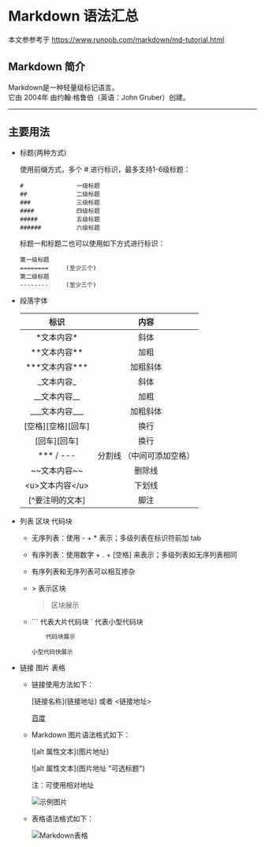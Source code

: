 
Markdown 语法汇总
===

本文参参考于 <https://www.runoob.com/markdown/md-tutorial.html>

Markdown 简介
---

Markdown是一种轻量级标记语言。  
它由 2004年 由约翰·格鲁伯（英语：John Gruber）创建。

---

主要用法
---
- 标题(两种方式)

    使用前缀方式，多个 # 进行标识，最多支持1-6级标题：

    ```
    #               一级标题 
    ##              二级标题
    ###             三级标题
    ####            四级标题 
    #####           五级标题 
    ######          六级标题
    ```

    标题一和标题二也可以使用如下方式进行标识：

    ```
    第一级标题
    ========     (至少三个)
    第二级标题
    --------     (至少三个)
    ```

- 段落字体
    
    | 标识 | 内容 |
    | :--: |  :--:  |
    | \*文本内容* | 斜体 |
    | \*\*文本内容** | 加粗 |
    | \*\*\*文本内容*** | 加粗斜体 |
    | \_文本内容_ | 斜体 |
    | \_\_文本内容__ | 加粗 |
    | \_\_\_文本内容___ | 加粗斜体 |
    | [空格][空格][回车] | 换行 |
    | [回车][回车] | 换行 |
    | *** / --- | 分割线 （中间可添加空格） |
    | \~\~文本内容~~  | 删除线 |
    | \<u>文本内容\</u> | 下划线  |
    | [^要注明的文本] | 脚注 |

- 列表 区块 代码块

    + 无序列表：使用 \- \+ \* 表示；多级列表在标识符前加 tab
  
    + 有序列表：使用数字 + . + [空格] 来表示；多级列表如无序列表相同
  
    + 有序列表和无序列表可以相互掺杂
  
    + \> 表示区块
        > 区块展示

    + ``` 代表大片代码块 ` 代表小型代码块  
        ```Java
            代码块展示
        ```
        `小型代码快展示`

- 链接 图片 表格

    + 链接使用方法如下：

        \[链接名称](链接地址) 或者 <链接地址>  

         [百度](https://www.baidu.com)
        
    + Markdown 图片语法格式如下：

        !\[alt 属性文本](图片地址)

        !\[alt 属性文本](图片地址 "可选标题")  

        注：可使用相对地址

        ![示例图片](../android-notes/markdown语法汇总-资源/百度图标.png)

    + 表格语法格式如下：

        ![Markdown表格](../android-notes/markdown语法汇总-资源/Markdown表格.png)








